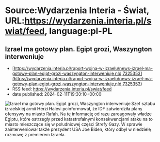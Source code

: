 # Source:Wydarzenia Interia - Świat, URL:https://wydarzenia.interia.pl/swiat/feed, language:pl-PL

## Izrael ma gotowy plan. Egipt grozi, Waszyngton interweniuje
 - [https://wydarzenia.interia.pl/raport-wojna-w-izraelu/news-izrael-ma-gotowy-plan-egipt-grozi-waszyngton-interweniuje,nId,7325353](https://wydarzenia.interia.pl/raport-wojna-w-izraelu/news-izrael-ma-gotowy-plan-egipt-grozi-waszyngton-interweniuje,nId,7325353)
 - RSS feed: https://wydarzenia.interia.pl/swiat/feed
 - date published: 2024-02-11T19:30:10+00:00

<p><a href="https://wydarzenia.interia.pl/raport-wojna-w-izraelu/news-izrael-ma-gotowy-plan-egipt-grozi-waszyngton-interweniuje,nId,7325353"><img align="left" alt="Izrael ma gotowy plan. Egipt grozi, Waszyngton interweniuje" src="https://i.iplsc.com/izrael-ma-gotowy-plan-egipt-grozi-waszyngton-interweniuje/000IL3VT7X5VYAGH-C321.jpg" /></a>Szef sztabu izraelskiej armii Herzi Halevi poinformował, że IDF zatwierdziła plany ofensywy na miasto Rafah. Na tę informację od razu zareagowały władze Egiptu, które ostrzegły przed katastrofalnymi konsekwencjami ataku na to miasto mieszczące się w południowej części Strefy Gazy. W sprawie zainterweniował także prezydent USA Joe Biden, który odbył w niedzielę rozmowę z premierem Izraela. </p><br clear="all" />

